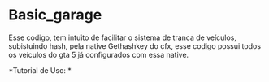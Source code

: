 # Basic_garage
Esse codigo, tem intuito de facilitar o sistema de tranca de veículos, subistuindo hash, pela native Gethashkey do cfx, esse codigo possui todos os veículos do gta 5 já configurados com essa native.

*Tutorial de Uso: *
